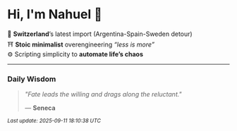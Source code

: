 # Hi, I'm Nahuel :tiger:

📍 **Switzerland**’s latest import (Argentina-Spain-Sweden detour)  
⛩️ **Stoic minimalist** overengineering *“less is more”*  
⚙️ Scripting simplicity to **automate life’s chaos**

---

### Daily Wisdom
> _"Fate leads the willing and drags along the reluctant."_  
>
> — **Seneca**

<sub>*Last update: 2025-09-11 18:10:38 UTC*</sub>

